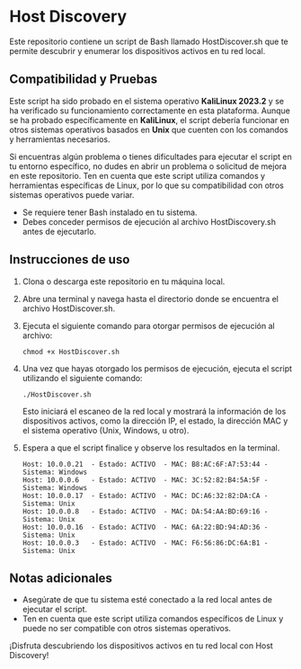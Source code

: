 # Host Discovery

Este repositorio contiene un script de Bash llamado HostDiscover.sh que te permite descubrir y enumerar los dispositivos activos en tu red local.

## Compatibilidad y Pruebas

Este script ha sido probado en el sistema operativo **KaliLinux 2023.2** y se ha verificado su funcionamiento correctamente en esta plataforma. 
Aunque se ha probado específicamente en **KaliLinux**, el script debería funcionar en otros sistemas operativos basados en **Unix** que cuenten con los comandos y herramientas necesarios.

Si encuentras algún problema o tienes dificultades para ejecutar el script en tu entorno específico, no dudes en abrir un problema o solicitud de mejora en este repositorio.
Ten en cuenta que este script utiliza comandos y herramientas específicas de Linux, por lo que su compatibilidad con otros sistemas operativos puede variar.

- Se requiere tener Bash instalado en tu sistema.
- Debes conceder permisos de ejecución al archivo HostDiscovery.sh antes de ejecutarlo.

## Instrucciones de uso

1. Clona o descarga este repositorio en tu máquina local.
2. Abre una terminal y navega hasta el directorio donde se encuentra el archivo HostDiscover.sh.
3. Ejecuta el siguiente comando para otorgar permisos de ejecución al archivo:

    ```shell
    chmod +x HostDiscover.sh
    ```

4. Una vez que hayas otorgado los permisos de ejecución, ejecuta el script utilizando el siguiente comando:

    ```shell
    ./HostDiscover.sh
    ```

    Esto iniciará el escaneo de la red local y mostrará la información de los dispositivos activos, como la dirección IP, el estado, la dirección MAC y el sistema operativo (Unix, Windows, u otro).

5. Espera a que el script finalice y observe los resultados en la terminal.

    ```shell
    Host: 10.0.0.21  - Estado: ACTIVO  - MAC: B8:AC:6F:A7:53:44 - Sistema: Windows
    Host: 10.0.0.6   - Estado: ACTIVO  - MAC: 3C:52:82:B4:5A:5F - Sistema: Windows
    Host: 10.0.0.17  - Estado: ACTIVO  - MAC: DC:A6:32:82:DA:CA - Sistema: Unix
    Host: 10.0.0.8   - Estado: ACTIVO  - MAC: DA:54:AA:BD:69:16 - Sistema: Unix
    Host: 10.0.0.16  - Estado: ACTIVO  - MAC: 6A:22:BD:94:AD:36 - Sistema: Unix
    Host: 10.0.0.3   - Estado: ACTIVO  - MAC: F6:56:86:DC:6A:B1 - Sistema: Unix
    ```
## Notas adicionales

- Asegúrate de que tu sistema esté conectado a la red local antes de ejecutar el script.
- Ten en cuenta que este script utiliza comandos específicos de Linux y puede no ser compatible con otros sistemas operativos.

¡Disfruta descubriendo los dispositivos activos en tu red local con Host Discovery!

